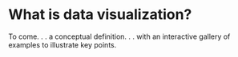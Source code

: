 # What is data visualization?

To come. . . a conceptual definition. . . with an interactive gallery of examples to illustrate key points.
